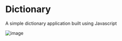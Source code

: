 # Dictionary
A simple dictionary application built using Javascript


![image](https://github.com/Juhibhojani/Dictionary/assets/89679280/37192cbd-89f4-45c9-b383-9a989fc7d2f1)



